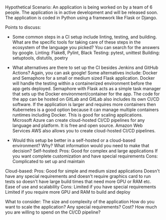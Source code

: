 Hypothetical Scenario:
An application is being worked on by a team of 6 people. The application is in active development and will be released soon. The application is coded in Python using a framework like Flask or Django.

Points to discuss:
- Some common steps in a CI setup include linting, testing, and building. What are the specific tools for taking care of these steps in the ecosystem of the language you picked? You can search for the answers by google.
Linting: Flake8, Pylint, Black
Testing: pytest, unittest
Building: setuptools, distutils, poetry

- What alternatives are there to set up the CI besides Jenkins and GitHub Actions? Again, you can ask google!
Some alternatives include:
Docker and Semaphore for a small or medium sized Flask application. Docker will handle the testing within a containerized environment before the app gets deployed. Semaphore with Flask acts as a simple task manager that sets up the Docker environment/container for the app.
The code for the app can be hosted on GitLab and GitLab also includes its own CI/CD software.
If the application is larger and requires more containers then Kubernetes is a good option because it can manage multiple containers runtimes including Docker. This is good for scaling applications.
Microsoft Azure can create cloud-hosted CI/CD pipelines for any language and platform. It is free and open source.
Amazon Web Services AWS also allows you to create cloud-hosted CI/CD pipelines.

- Would this setup be better in a self-hosted or a cloud-based environment? Why? What information would you need to make that decision?
Self-hosted:
Pros:
Good for complex and large applications
If you want complete customization and have special requirements
Cons:
Complicated to set up and maintain

Cloud-based:
Pros:
Good for simple and medium sized applications
Doesn't have any special requirements and doesn't require graphics card to run tests so doesn't have large build times that need more GPU or RAM etc.
Ease of use and scalability
Cons:
Limited if you have special requirements
Limited if you require more GPU and RAM to build and deploy

What to consider:
The size and complexity of the application
How do you want to scale the application?
Any special requirements?
Cost? How much you are willing to spend on the CI/CD pipeline?